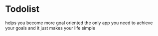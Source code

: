 # Todolist
helps you become more goal oriented 
the only app you need to achieve your goals and it just makes your life simple
